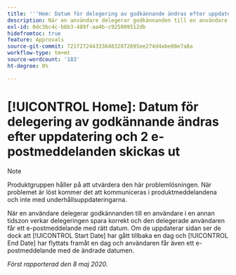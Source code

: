 ```yaml
---
title: '''Hem: Datum för delegering av godkännande ändras efter uppdatering och 2 e-postmeddelanden skickas'
description: När en användare delegerar godkännanden till en användare i en annan tidszon verkar delegeringen spara korrekt och den delegerade användaren får ett e-postmeddelande med rätt datum. Om de uppdaterar sidan ser de dock att startdatumet har flyttats tillbaka en dag och att slutdatumet har flyttats framåt en dag, och användaren får även ett e-postmeddelande med de ändrade datumen.
exl-id: 0dc3bc4c-b6b3-489f-aa4b-c925009512db
hidefromtoc: true
feature: Approvals
source-git-commit: 721f2724433364832072695ee274d4abe08e7a8a
workflow-type: tm+mt
source-wordcount: '183'
ht-degree: 0%

---
```


# [!UICONTROL Home]: Datum för delegering av godkännande ändras efter uppdatering och 2 e-postmeddelanden skickas ut

>[!NOTE]
>
>Produktgruppen håller på att utvärdera den här problemlösningen. När problemet är löst kommer det att kommuniceras i produktmeddelandena och inte med underhållsuppdateringarna.

När en användare delegerar godkännanden till en användare i en annan tidszon verkar delegeringen spara korrekt och den delegerade användaren får ett e-postmeddelande med rätt datum. Om de uppdaterar sidan ser de dock att [!UICONTROL Start Date] har gått tillbaka en dag och [!UICONTROL End Date] har flyttats framåt en dag och användaren får även ett e-postmeddelande med de ändrade datumen.


_Först rapporterad den 8 maj 2020._
